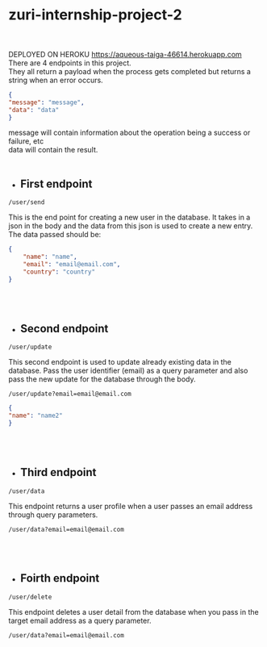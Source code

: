 # zuri-internship-project-2 #  
<br></br>
DEPLOYED ON HEROKU https://aqueous-taiga-46614.herokuapp.com  
There are 4 endpoints in this project.  
They all return a payload when the process gets completed but returns a string when an error occurs.  
```json
{
"message": "message",
"data": "data" 
}  
```
message will contain information about the operation being a success or failure, etc  
data will contain the result.
<br></br>
* ## First endpoint ##
```
/user/send
```  
This is the end point for creating a new user in the database. It takes in a json in the body and the data from this json is used to create a new entry.  
The data passed should be:
```json
{
	"name": "name",
	"email": "email@email.com",
	"country": "country"
}
```
<br></br>

* ## Second endpoint ##
```
/user/update
```
This second endpoint is used to update already existing data in the database. Pass the user identifier (email) as a query parameter and also pass the new update for the database through the body.
```
/user/update?email=email@email.com
```
```json
{
"name": "name2"
}
```

<br></br>

* ## Third endpoint ##
```
/user/data
```
This endpoint returns a user profile when a user passes an email address through query parameters.
```
/user/data?email=email@email.com
```

<br></br>

* ## Foirth endpoint ##
```
/user/delete
```
This endpoint deletes a user detail from the database when you pass in the target email address as a query parameter.
```
/user/data?email=email@email.com
```
